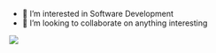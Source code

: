 - 👀 I’m interested in Software Development
- 💞️ I’m looking to collaborate on anything interesting

![](https://komarev.com/ghpvc/?username=n0vay&color=red)
<!---
n0vay/n0vay is a ✨ special ✨ repository because its `README.md` (this file) appears on your GitHub profile.
You can click the Preview link to take a look at your changes.
--->
